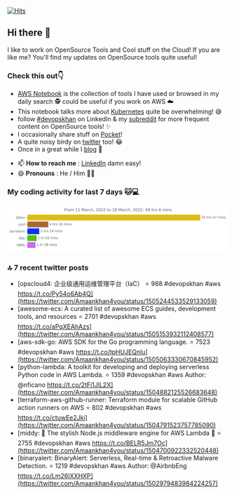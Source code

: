 [![Hits](https://hits.seeyoufarm.com/api/count/incr/badge.svg?url=https%3A%2F%2Fgithub.com%2Fakhan4u%2Fhit-counter&count_bg=%2379C83D&title_bg=%23555555&icon=&icon_color=%23E7E7E7&title=visits&edge_flat=false)](https://hits.seeyoufarm.com)

## Hi there 👋

I like to work on OpenSource Tools and Cool stuff on the Cloud! If you are like me? You'll find my updates on OpenSource tools quite useful!

### Check this out👇

* [AWS Notebook](https://histre.com/public/notebooks/dnllyanu/aws/) is the collection of tools I have used or browsed in my daily search 🕵️ could be useful if you work on AWS ☁️
* This notebook talks more about [Kubernetes](https://histre.com/public/notebooks/6uxdvo3y/kubernetes/) quite be overwhelming! 😅
* follow [#devopskhan](https://www.linkedin.com/feed/hashtag/devopskhan/) on LinkedIn & my [subreddit](https://www.reddit.com/r/devopskhan/) for more frequent content on OpenSource tools! ✨
* I occasionally share stuff on [Pocket](https://getpocket.com/@ej6g8d1dp2829A16a9Tf5d4T6bAMp3d8791rejDe86yem3bm4e14ex4fT4dluk29)!
* A quite noisy birdy on [twitter](https://twitter.com/Amaankhan4you) too! 😂
* Once in a great while I [blog](https://linuxparrot.com/) 😬


- 📫 **How to reach me** : [LinkedIn](https://www.linkedin.com/in/amaan-khan-linux-ninja) damn easy!
- 😄 **Pronouns** : He / Him 🤷‍♂️

### My coding activity for last 7 days 🐱💻

<img src="https://github.com/akhan4u/akhan4u/blob/main/images/stat.svg" alt="Amaan's Wakatime Activity!"/>

### 🔝 7 recent twitter posts
<!-- DEVDOJO:START -->
- [opscloud4: 企业级通用运维管理平台（IaC）
⭐️ 988
#devopskhan #aws
https://t.co/Py54o6Ab4Q](https://twitter.com/Amaankhan4you/status/1505244533529133059)
- [awesome-ecs: A curated list of awesome ECS guides, development tools, and resources
⭐️ 2701
#devopskhan #aws
https://t.co/aPqXEAhAzs](https://twitter.com/Amaankhan4you/status/1505153932112408577)
- [aws-sdk-go: AWS SDK for the Go programming language.
⭐️ 7523
#devopskhan #aws
https://t.co/tpHUJEQnlu](https://twitter.com/Amaankhan4you/status/1505063330670845952)
- [python-lambda:  A toolkit for developing and deploying serverless Python code in AWS Lambda. 
⭐️ 1359
#devopskhan #aws
Author: @nficano
https://t.co/2tFi1JlL2X](https://twitter.com/Amaankhan4you/status/1504882125526683648)
- [terraform-aws-github-runner: Terraform module for scalable GitHub action runners on AWS
⭐️ 802
#devopskhan #aws
https://t.co/ctuwEe2Jki](https://twitter.com/Amaankhan4you/status/1504791523757785090)
- [middy: 🛵 The stylish Node.js middleware engine for AWS Lambda 🛵
⭐️ 2755
#devopskhan #aws
https://t.co/BELR5Jm7Oc](https://twitter.com/Amaankhan4you/status/1504700922332520448)
- [binaryalert: BinaryAlert: Serverless, Real-time &amp; Retroactive Malware Detection.
⭐️ 1219
#devopskhan #aws
Author: @AirbnbEng
https://t.co/Lm26IXXHXP](https://twitter.com/Amaankhan4you/status/1502979483984224257)
<!-- DEVDOJO:END -->

<!-- ![Amaan's GitHub stats](https://github-readme-stats.vercel.app/api?username=akhan4u&count_private=true&show_icons=true&hide=contribs) -->

